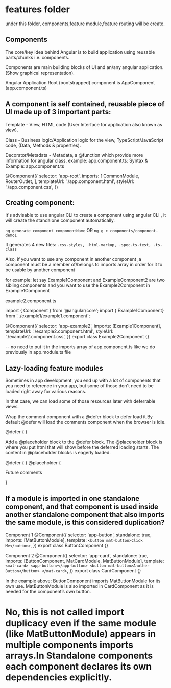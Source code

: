 # features folder

under this folder, components,feature module,feature routing will be create.

## Components

The core/key idea behind Angular is to build application using reusable parts/chunks i.e. components.

Components are main building blocks of UI and an/any angular application. (Show graphical representation).

Angular Application Root (bootstrapped) component is AppComponent (app.component.ts)

## A component is self contained, reusable piece of UI made up of 3 important parts:

Template - View, HTML code (User Interface for application also known as view).

Class - Business logic/Application logic for the view, TypeScript/JavaScript code, (Data, Methods & properties).

Decorator/Metadata - Metadata, a @function which provide more information for angular class.
example: app.component.ts:
Syntax & Example: app.component.ts

@Component({
selector: 'app-root',
imports: [
CommonModule,
RouterOutlet,
],
templateUrl: './app.component.html',
styleUrl: './app.component.css',
})

## Creating component:

It's advisable to use angular CLI to create a component using angular CLI , it will create the standalone component automatically.

`ng generate component componentName` OR `ng g c components/component-demo1`

It generates 4 new files: `.css-styles, .html-markup, .spec.ts-test, .ts-class`

Also, if you want to use any component in another component ,a component must be a member of/belongs to imports array in order for it to be usable by another component

for example: let say Example1Component and ExampleComponent2 are two sibling components and you want to use the Example2Component in Example1Component

example2.component.ts

import { Component } from '@angular/core';
import { Example1Component} from '../example1/example1.component';

@Component({
selector: 'app-example2',
imports: [Example1Component],
templateUrl: './example2.component.html',
styleUrl: './example2.component.css',
})
export class Example2Component {}

-- no need to put it in the imports array of app.component.ts like we do previously in app.module.ts file

## Lazy-loading feature modules

Sometimes in app development, you end up with a lot of components that you need to reference in your app, but some of those don't need to be loaded right away for various reasons.

In that case, we can load some of those resources later with deferrable views.

Wrap the comment component with a @defer block to defer load it.By default @defer will load the comments component when the browser is idle.

@defer {
<comments />
}

Add a @placeholder block to the @defer block. The @placeholder block is where you put html that will show before the deferred loading starts. The content in @placeholder blocks is eagerly loaded.

@defer {
<comments />
} @placeholder {

  <p>Future comments</p>
}

## If a module is imported in one standalone component, and that component is used inside another standalone component that also imports the same module, is this considered duplication?
Component 1
@Component({
  selector: 'app-button',
  standalone: true,
  imports: [MatButtonModule],
  template: `<button mat-button>Click Me</button>`,
})
export class ButtonComponent {}

Component 2
@Component({
  selector: 'app-card',
  standalone: true,
  imports: [ButtonComponent, MatCardModule, MatButtonModule],
  template: `
    <mat-card>
      <app-button></app-button>
      <button mat-button>Another Button</button>
    </mat-card>
  `,
})
export class CardComponent {}

In the example above:
ButtonComponent imports MatButtonModule for its own use.
MatButtonModule is also imported in CardComponent as it is needed for the component’s own button.

# No, this is not called import duplicacy even if the same module (like MatButtonModule) appears in multiple components imports arrays.In Standalone components each component declares its own dependencies explicitly.